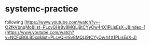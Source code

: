 # systemc-practice

following [https://www.youtube.com/watch?v=-O2fkVbnqMo&list=PLcvQHr8v8MQLj9tCYyOw44X1PLisEsX-J&index=](https://www.youtube.com/watch?v=NCFxBGLB5xs&list=PLcvQHr8v8MQLj9tCYyOw44X1PLisEsX-J)

